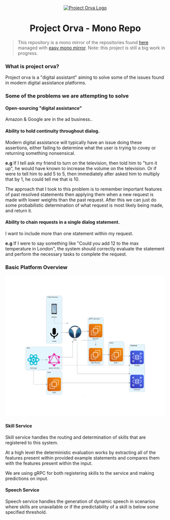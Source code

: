 <p align="center">
  <a href="" rel="noopener">
 <img src="https://avatars2.githubusercontent.com/u/53947571?s=200&v=4"  alt="Project Orva Logo"></a>
</p>

<h1 align="center">Project Orva - Mono Repo </h1>

> This repository is a mono mirror of the repositories found [here](https://github.com/project-orva) managed with [easy mono mirror](https://github.com/GuyARoss/easy-mono).
> Note: this project is still a big work in progress.

### What is project orva? 
Project orva is a "digital assistant" aiming to solve some of the issues found in modern digital assistance platforms.

### Some of the problems we are attempting to solve
#### Open-sourcing "digital assistance"
Amazon & Google are in the ad business.. 

#### Ability to hold continuity throughout dialog.
Modern digital assistance will typically have an issue doing these assertions, either failing to determine what the user is trying to covey or returning something nonsensical. 

__e.g__ If I tell ask my friend to turn on the television, then told him to "turn it up", he would have known to increase the volume on the television. Or if were to tell him to add 5 to 5, then immediately after asked him to multiply that by 1, he could tell me that is 10. 

The approach that I took to this problem is to remember important features of past resolved statements then applying them when a new request is made with lower weights than the past request. After this we can just do some probabilistic determination of what request is most likely being made, and return it.

#### Ability to chain requests in a single dialog statement. 
I want to include more than one statement within my request. 

__e.g__ If I were to say something like "Could you add 12 to the max temperature in London", the system should correctly evaluate the statement and perform the necessary tasks to complete the request.

### Basic Platform Overview
 ![architecture_overview](/diagrams/orva_architecture_overview.png)

#### Skill Service
Skill service handles the routing and determination of skills that are registered to this system.

At a high level the deterministic evaluation works by extracting all of the features present within provided example statements and compares them with the features present within the input.

We are using gRPC for both registering skills to the service and making predictions on input.

#### Speech Service
Speech service handles the generation of dynamic speech in scenarios where skills are unavailable or if the predictability of a skill is below some specified threshold.  
